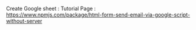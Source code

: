 Create Google sheet : Tutorial Page : https://www.npmjs.com/package/html-form-send-email-via-google-script-without-server

